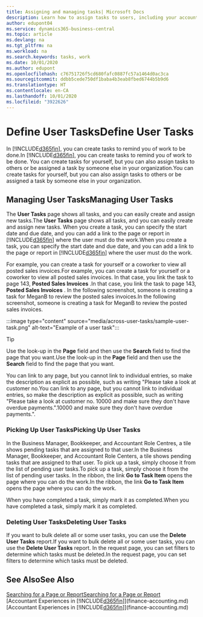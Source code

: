 ```yaml
---
title: Assigning and managing tasks| Microsoft Docs
description: Learn how to assign tasks to users, including your accountant, in Business Central
author: edupont04
ms.service: dynamics365-business-central
ms.topic: article
ms.devlang: na
ms.tgt_pltfrm: na
ms.workload: na
ms.search.keywords: tasks, work
ms.date: 10/01/2020
ms.author: edupont
ms.openlocfilehash: c76751726f5cd680fafc0887fc57a1464d0ac3ca
ms.sourcegitcommit: ddbb5cede750df1baba4b3eab8fbed6744b5b9d6
ms.translationtype: HT
ms.contentlocale: en-CA
ms.lasthandoff: 10/01/2020
ms.locfileid: "3922626"
---
```

# <a name="define-user-tasks"></a><span data-ttu-id="b1c38-103">Define User Tasks</span><span class="sxs-lookup"><span data-stu-id="b1c38-103">Define User Tasks</span></span>

<span data-ttu-id="b1c38-104">In [!INCLUDE[d365fin](includes/d365fin_md.md)], you can create tasks to remind you of work to be done.</span><span class="sxs-lookup"><span data-stu-id="b1c38-104">In [!INCLUDE[d365fin](includes/d365fin_md.md)], you can create tasks to remind you of work to be done.</span></span> <span data-ttu-id="b1c38-105">You can create tasks for yourself, but you can also assign tasks to others or be assigned a task by someone else in your organization.</span><span class="sxs-lookup"><span data-stu-id="b1c38-105">You can create tasks for yourself, but you can also assign tasks to others or be assigned a task by someone else in your organization.</span></span>  

## <a name="managing-user-tasks"></a><span data-ttu-id="b1c38-106">Managing User Tasks</span><span class="sxs-lookup"><span data-stu-id="b1c38-106">Managing User Tasks</span></span>

<span data-ttu-id="b1c38-107">The **User Tasks** page shows all tasks, and you can easily create and assign new tasks.</span><span class="sxs-lookup"><span data-stu-id="b1c38-107">The **User Tasks** page shows all tasks, and you can easily create and assign new tasks.</span></span> <span data-ttu-id="b1c38-108">When you create a task, you can specify the start date and due date, and you can add a link to the page or report in [!INCLUDE[d365fin](includes/d365fin_md.md)] where the user must do the work.</span><span class="sxs-lookup"><span data-stu-id="b1c38-108">When you create a task, you can specify the start date and due date, and you can add a link to the page or report in [!INCLUDE[d365fin](includes/d365fin_md.md)] where the user must do the work.</span></span>  

<span data-ttu-id="b1c38-109">For example, you can create a task for yourself or a coworker to view all posted sales invoices.</span><span class="sxs-lookup"><span data-stu-id="b1c38-109">For example, you can create a task for yourself or a coworker to view all posted sales invoices.</span></span> <span data-ttu-id="b1c38-110">In that case, you link the task to page 143, **Posted Sales Invoices** .</span><span class="sxs-lookup"><span data-stu-id="b1c38-110">In that case, you link the task to page 143, **Posted Sales Invoices** .</span></span> <span data-ttu-id="b1c38-111">In the following screenshot, someone is creating a task for MeganB to review the posted sales invoices.</span><span class="sxs-lookup"><span data-stu-id="b1c38-111">In the following screenshot, someone is creating a task for MeganB to review the posted sales invoices.</span></span>  

:::image type="content" source="media/across-user-tasks/sample-user-task.png" alt-text="Example of a user task":::

> [!TIP]  
> <span data-ttu-id="b1c38-113">Use the look-up in the **Page** field and then use the **Search** field to find the page that you want.</span><span class="sxs-lookup"><span data-stu-id="b1c38-113">Use the look-up in the **Page** field and then use the **Search** field to find the page that you want.</span></span>  
>
> <span data-ttu-id="b1c38-114">You can link to any page, but you cannot link to individual entries, so make the description as explicit as possible, such as writing "Please take a look at customer no.</span><span class="sxs-lookup"><span data-stu-id="b1c38-114">You can link to any page, but you cannot link to individual entries, so make the description as explicit as possible, such as writing "Please take a look at customer no.</span></span> <span data-ttu-id="b1c38-115">10000 and make sure they don't have overdue payments.".</span><span class="sxs-lookup"><span data-stu-id="b1c38-115">10000 and make sure they don't have overdue payments.".</span></span>

### <a name="picking-up-user-tasks"></a><span data-ttu-id="b1c38-116">Picking Up User Tasks</span><span class="sxs-lookup"><span data-stu-id="b1c38-116">Picking Up User Tasks</span></span>

<span data-ttu-id="b1c38-117">In the Business Manager, Bookkeeper, and Accountant Role Centres, a tile shows pending tasks that are assigned to that user.</span><span class="sxs-lookup"><span data-stu-id="b1c38-117">In the Business Manager, Bookkeeper, and Accountant Role Centers, a tile shows pending tasks that are assigned to that user.</span></span> <span data-ttu-id="b1c38-118">To pick up a task, simply choose it from the list of pending user tasks.</span><span class="sxs-lookup"><span data-stu-id="b1c38-118">To pick up a task, simply choose it from the list of pending user tasks.</span></span> <span data-ttu-id="b1c38-119">In the ribbon, the link **Go to Task Item** opens the page where you can do the work.</span><span class="sxs-lookup"><span data-stu-id="b1c38-119">In the ribbon, the link **Go to Task Item** opens the page where you can do the work.</span></span>  

<span data-ttu-id="b1c38-120">When you have completed a task, simply mark it as completed.</span><span class="sxs-lookup"><span data-stu-id="b1c38-120">When you have completed a task, simply mark it as completed.</span></span>  

### <a name="deleting-user-tasks"></a><span data-ttu-id="b1c38-121">Deleting User Tasks</span><span class="sxs-lookup"><span data-stu-id="b1c38-121">Deleting User Tasks</span></span>

<span data-ttu-id="b1c38-122">If you want to bulk delete all or some user tasks, you can use the **Delete User Tasks** report.</span><span class="sxs-lookup"><span data-stu-id="b1c38-122">If you want to bulk delete all or some user tasks, you can use the **Delete User Tasks** report.</span></span> <span data-ttu-id="b1c38-123">In the request page, you can set filters to determine which tasks must be deleted.</span><span class="sxs-lookup"><span data-stu-id="b1c38-123">In the request page, you can set filters to determine which tasks must be deleted.</span></span>  

## <a name="see-also"></a><span data-ttu-id="b1c38-124">See Also</span><span class="sxs-lookup"><span data-stu-id="b1c38-124">See Also</span></span>

[<span data-ttu-id="b1c38-125">Searching for a Page or Report</span><span class="sxs-lookup"><span data-stu-id="b1c38-125">Searching for a Page or Report</span></span>](ui-search.md)  
<span data-ttu-id="b1c38-126">[Accountant Experiences in [!INCLUDE[d365fin](includes/d365fin_md.md)]](finance-accounting.md)</span><span class="sxs-lookup"><span data-stu-id="b1c38-126">[Accountant Experiences in [!INCLUDE[d365fin](includes/d365fin_md.md)]](finance-accounting.md)</span></span>  
